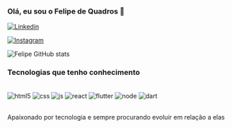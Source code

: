 ### Olá, eu sou o Felipe de Quadros 🤙

[![Linkedin](https://img.shields.io/badge/LinkedIn-0077B5?style=for-the-badge&logo=linkedin&logoColor=white)](https://www.linkedin.com/in/felipe-gobbi-de-quadros-004976248/)

[![Instagram](https://img.shields.io/badge/Instagram-E4405F?style=for-the-badge&logo=instagram&logoColor=white)](https://www.instagram.com/felipe.dequadros/)

![Felipe GitHub stats](https://github-readme-stats.vercel.app/api?username=felipe-de-quadros&theme=dark&show_icons=true&theme=github_dark)

### Tecnologias que tenho conhecimento

<div style="display: inline_block"><br/>
    <img align = "center" alt="html5" src = "https://img.shields.io/badge/HTML5-E34F26?style=for-the-badge&logo=html5&logoColor=white ">
    <img align = "center" alt="css" src = "https://img.shields.io/badge/CSS3-1572B6?style=for-the-badge&logo=css3&logoColor=white ">
    <img align = "center" alt="js" src = "https://img.shields.io/badge/JavaScript-F7DF1E?style=for-the-badge&logo=javascript&logoColor=black ">
    <img align = "center" alt="react" src = "https://img.shields.io/badge/React-20232A?style=for-the-badge&logo=react&logoColor=61DAFB">
    <img align = "center" alt="flutter" src = "https://img.shields.io/badge/Flutter-02569B?style=for-the-badge&logo=flutter&logoColor=white">
    <img align = "center" alt="node" src = "https://img.shields.io/badge/Node.js-43853D?style=for-the-badge&logo=node.js&logoColor=white">
    <img align = "center" alt="dart" src = "https://img.shields.io/badge/Dart-02569B?style=for-the-badge&logo=flutter&logoColor=white">
</div><br/>

Apaixonado por tecnologia e sempre procurando evoluir em relação a elas 
